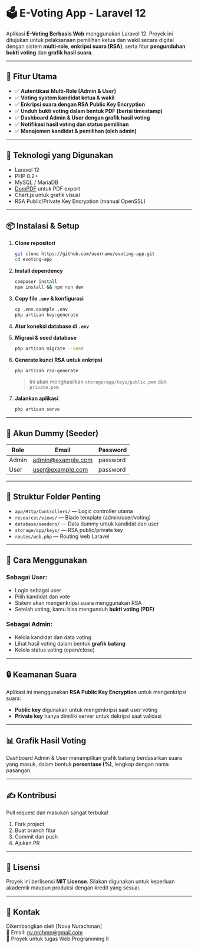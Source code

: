 # 🗳️ E-Voting App - Laravel 12

Aplikasi **E-Voting Berbasis Web** menggunakan Laravel 12. Proyek ini ditujukan untuk pelaksanaan pemilihan ketua dan wakil secara digital dengan sistem **multi-role**, **enkripsi suara (RSA)**, serta fitur **pengunduhan bukti voting** dan **grafik hasil suara**.

---

## 🚀 Fitur Utama

-   ✅ **Autentikasi Multi-Role (Admin & User)**
-   ✅ **Voting system kandidat ketua & wakil**
-   ✅ **Enkripsi suara dengan RSA Public Key Encryption**
-   ✅ **Unduh bukti voting dalam bentuk PDF (berisi timestamp)**
-   ✅ **Dashboard Admin & User dengan grafik hasil voting**
-   ✅ **Notifikasi hasil voting dan status pemilihan**
-   ✅ **Manajemen kandidat & pemilihan (oleh admin)**

---

## 🧱 Teknologi yang Digunakan

-   Laravel 12
-   PHP 8.2+
-   MySQL / MariaDB
-   [DomPDF](https://github.com/barryvdh/laravel-dompdf) untuk PDF export
-   Chart.js untuk grafik visual
-   RSA Public/Private Key Encryption (manual OpenSSL)

---

## 📦 Instalasi & Setup

1. **Clone repositori**

    ```bash
    git clone https://github.com/username/evoting-app.git
    cd evoting-app
    ```

2. **Install dependency**

    ```bash
    composer install
    npm install && npm run dev
    ```

3. **Copy file `.env` & konfigurasi**

    ```bash
    cp .env.example .env
    php artisan key:generate
    ```

4. **Atur koneksi database di `.env`**

5. **Migrasi & seed database**

    ```bash
    php artisan migrate --seed
    ```

6. **Generate kunci RSA untuk enkripsi**

    ```bash
    php artisan rsa:generate
    ```

    > Ini akan menghasilkan `storage/app/keys/public.pem` dan `private.pem`

7. **Jalankan aplikasi**
    ```bash
    php artisan serve
    ```

---

## 🔑 Akun Dummy (Seeder)

| Role  | Email             | Password |
| ----- | ----------------- | -------- |
| Admin | admin@example.com | password |
| User  | user@example.com  | password |

---

## 📝 Struktur Folder Penting

-   `app/Http/Controllers/` — Logic controller utama
-   `resources/views/` — Blade template (admin/user/voting)
-   `database/seeders/` — Data dummy untuk kandidat dan user
-   `storage/app/keys/` — RSA public/private key
-   `routes/web.php` — Routing web Laravel

---

## 📄 Cara Menggunakan

### Sebagai User:

-   Login sebagai user
-   Pilih kandidat dan vote
-   Sistem akan mengenkripsi suara menggunakan RSA
-   Setelah voting, kamu bisa mengunduh **bukti voting (PDF)**

### Sebagai Admin:

-   Kelola kandidat dan data voting
-   Lihat hasil voting dalam bentuk **grafik batang**
-   Kelola status voting (open/close)

---

## 🔒 Keamanan Suara

Aplikasi ini menggunakan **RSA Public Key Encryption** untuk mengenkripsi suara:

-   **Public key** digunakan untuk mengenkripsi saat user voting
-   **Private key** hanya dimiliki server untuk dekripsi saat validasi

---

## 📊 Grafik Hasil Voting

Dashboard Admin & User menampilkan grafik batang berdasarkan suara yang masuk, dalam bentuk **persentase (%)**, lengkap dengan nama pasangan.

---

## ✍️ Kontribusi

Pull request dan masukan sangat terbuka!

1. Fork project
2. Buat branch fitur
3. Commit dan push
4. Ajukan PR

---

## 📃 Lisensi

Proyek ini berlisensi **MIT License**. Silakan digunakan untuk keperluan akademik maupun produksi dengan kredit yang sesuai.

---

## 🙋 Kontak

Dikembangkan oleh [Nova Nurachman]  
📧 Email: nv.nrchmn@gmail.com  
📍 Proyek untuk tugas Web Programming II
